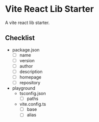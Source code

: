 # Vite React Lib Starter

A vite react lib starter.

## Checklist

- package.json
  - [ ] name
  - [ ] version
  - [ ] author
  - [ ] description
  - [ ] homepage
  - [ ] repository
- playground
  - tsconfig.json
    - [ ] paths
  - vite.config.ts
    - [ ] base
    - [ ] alias
